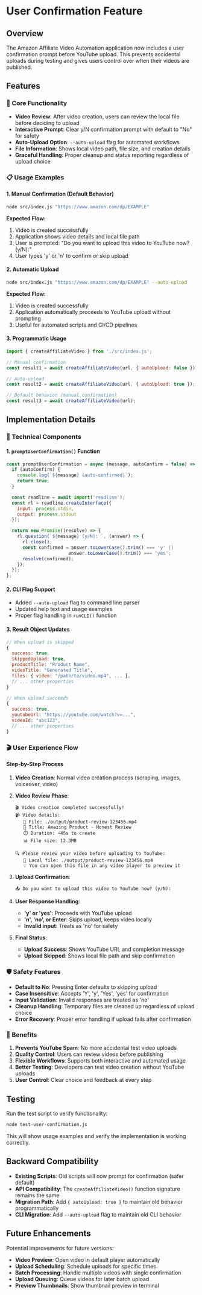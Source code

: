 # User Confirmation Feature

## Overview

The Amazon Affiliate Video Automation application now includes a user confirmation prompt before YouTube upload. This prevents accidental uploads during testing and gives users control over when their videos are published.

## Features

### 🎯 Core Functionality

- **Video Review**: After video creation, users can review the local file before deciding to upload
- **Interactive Prompt**: Clear y/N confirmation prompt with default to "No" for safety
- **Auto-Upload Option**: `--auto-upload` flag for automated workflows
- **File Information**: Shows local video path, file size, and creation details
- **Graceful Handling**: Proper cleanup and status reporting regardless of upload choice

### 📋 Usage Examples

#### 1. Manual Confirmation (Default Behavior)
```bash
node src/index.js "https://www.amazon.com/dp/EXAMPLE"
```

**Expected Flow:**
1. Video is created successfully
2. Application shows video details and local file path
3. User is prompted: "Do you want to upload this video to YouTube now? (y/N):"
4. User types 'y' or 'n' to confirm or skip upload

#### 2. Automatic Upload
```bash
node src/index.js "https://www.amazon.com/dp/EXAMPLE" --auto-upload
```

**Expected Flow:**
1. Video is created successfully
2. Application automatically proceeds to YouTube upload without prompting
3. Useful for automated scripts and CI/CD pipelines

#### 3. Programmatic Usage
```javascript
import { createAffiliateVideo } from './src/index.js';

// Manual confirmation
const result1 = await createAffiliateVideo(url, { autoUpload: false });

// Auto-upload
const result2 = await createAffiliateVideo(url, { autoUpload: true });

// Default behavior (manual confirmation)
const result3 = await createAffiliateVideo(url);
```

## Implementation Details

### 🔧 Technical Components

#### 1. `promptUserConfirmation()` Function
```javascript
const promptUserConfirmation = async (message, autoConfirm = false) => {
  if (autoConfirm) {
    console.log(`${message} (auto-confirmed)`);
    return true;
  }

  const readline = await import('readline');
  const rl = readline.createInterface({
    input: process.stdin,
    output: process.stdout
  });

  return new Promise((resolve) => {
    rl.question(`${message} (y/N): `, (answer) => {
      rl.close();
      const confirmed = answer.toLowerCase().trim() === 'y' || 
                       answer.toLowerCase().trim() === 'yes';
      resolve(confirmed);
    });
  });
};
```

#### 2. CLI Flag Support
- Added `--auto-upload` flag to command line parser
- Updated help text and usage examples
- Proper flag handling in `runCLI()` function

#### 3. Result Object Updates
```javascript
// When upload is skipped
{
  success: true,
  skippedUpload: true,
  productTitle: "Product Name",
  videoTitle: "Generated Title",
  files: { video: "/path/to/video.mp4", ... },
  // ... other properties
}

// When upload succeeds
{
  success: true,
  youtubeUrl: "https://youtube.com/watch?v=...",
  videoId: "abc123",
  // ... other properties
}
```

### 🎬 User Experience Flow

#### Step-by-Step Process

1. **Video Creation**: Normal video creation process (scraping, images, voiceover, video)

2. **Video Review Phase**:
   ```
   🎬 Video creation completed successfully!
   📹 Video details:
      📁 File: ./output/product-review-123456.mp4
      📏 Title: Amazing Product - Honest Review
      ⏱️ Duration: ~45s to create
      📊 File size: 12.3MB

   🔍 Please review your video before uploading to YouTube:
      🎥 Local file: ./output/product-review-123456.mp4
      💡 You can open this file in any video player to preview it
   ```

3. **Upload Confirmation**:
   ```
   📤 Do you want to upload this video to YouTube now? (y/N):
   ```

4. **User Response Handling**:
   - **'y' or 'yes'**: Proceeds with YouTube upload
   - **'n', 'no', or Enter**: Skips upload, keeps video locally
   - **Invalid input**: Treats as 'no' for safety

5. **Final Status**:
   - **Upload Success**: Shows YouTube URL and completion message
   - **Upload Skipped**: Shows local file path and skip confirmation

### 🛡️ Safety Features

- **Default to No**: Pressing Enter defaults to skipping upload
- **Case Insensitive**: Accepts 'Y', 'y', 'Yes', 'yes' for confirmation
- **Input Validation**: Invalid responses are treated as 'no'
- **Cleanup Handling**: Temporary files are cleaned up regardless of upload choice
- **Error Recovery**: Proper error handling if upload fails after confirmation

### 🚀 Benefits

1. **Prevents YouTube Spam**: No more accidental test video uploads
2. **Quality Control**: Users can review videos before publishing
3. **Flexible Workflows**: Supports both interactive and automated usage
4. **Better Testing**: Developers can test video creation without YouTube uploads
5. **User Control**: Clear choice and feedback at every step

## Testing

Run the test script to verify functionality:

```bash
node test-user-confirmation.js
```

This will show usage examples and verify the implementation is working correctly.

## Backward Compatibility

- **Existing Scripts**: Old scripts will now prompt for confirmation (safer default)
- **API Compatibility**: The `createAffiliateVideo()` function signature remains the same
- **Migration Path**: Add `{ autoUpload: true }` to maintain old behavior programmatically
- **CLI Migration**: Add `--auto-upload` flag to maintain old CLI behavior

## Future Enhancements

Potential improvements for future versions:

- **Video Preview**: Open video in default player automatically
- **Upload Scheduling**: Schedule uploads for specific times
- **Batch Processing**: Handle multiple videos with single confirmation
- **Upload Queuing**: Queue videos for later batch upload
- **Preview Thumbnails**: Show thumbnail preview in terminal